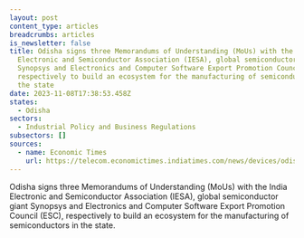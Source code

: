 ```yaml
---
layout: post
content_type: articles
breadcrumbs: articles
is_newsletter: false
title: Odisha signs three Memorandums of Understanding (MoUs) with the India
  Electronic and Semiconductor Association (IESA), global semiconductor giant
  Synopsys and Electronics and Computer Software Export Promotion Council (ESC),
  respectively to build an ecosystem for the manufacturing of semiconductors in
  the state
date: 2023-11-08T17:38:53.458Z
states:
  - Odisha
sectors:
  - Industrial Policy and Business Regulations
subsectors: []
sources:
  - name: Economic Times
    url: https://telecom.economictimes.indiatimes.com/news/devices/odisha-govt-signs-three-mous-to-develop-semiconductor-manufacturing/104956841
---
```

Odisha signs three Memorandums of Understanding (MoUs) with the India Electronic and Semiconductor Association (IESA), global semiconductor giant Synopsys and Electronics and Computer Software Export Promotion Council (ESC), respectively to build an ecosystem for the manufacturing of semiconductors in the state.
